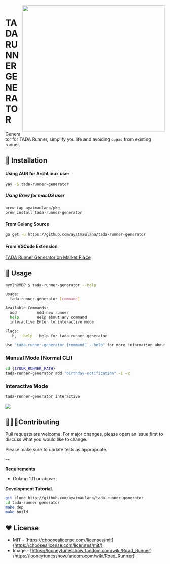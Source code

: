 <img src="https://images-na.ssl-images-amazon.com/images/I/71xBAstQ3%2BL._AC_SL1500_.jpg" align="right" width="450" height="400" />

# TADA RUNNER GENERATOR

Generator for TADA Runner, simplify you life and avoiding `copas` from existing runner.


## 🚀 Installation

#### Using AUR for ArchLinux user
```bash
yay -S tada-runner-generator
```

##### Using Brew for macOS user
```bash
brew tap ayatmaulana/pkg
brew install tada-runner-generator
```

#### From Golang Source

```bash
go get -u https://github.com/ayatmaulana/tada-runner-generator
```

#### From VSCode Extension
[TADA Runner Generator on Market Place](https://marketplace.visualstudio.com/items?itemName=ayatmaulana.tada-runner-generator&ssr=false#overview)


## 👀 Usage
```bash
aymln@MBP $ tada-runner-generator --help

Usage:
  tada-runner-generator [command]

Available Commands:
  add         Add new runner
  help        Help about any command
  interactive Enter to interactive mode

Flags:
  -h, --help   help for tada-runner-generator

Use "tada-runner-generator [command] --help" for more information about a command.
```


### Manual Mode (Normal CLI)


```bash
cd {$YOUR_RUNNER_PATH}
tada-runner-generator add "birthday-notification" -i -c
```

### Interactive Mode
```bash
tada-runner-generator interactive
```

<img src="https://raw.githubusercontent.com/ayatmaulana/tada-runner-generator/master/img/interactive.gif" />

<!-- ### VS Code Extension -->


## 👨🏻‍💻Contributing
Pull requests are welcome. For major changes, please open an issue first to discuss what you would like to change.

Please make sure to update tests as appropriate.

--



**Requirements**
- Golang 1.11 or above


**Development Tutorial.**

```bash
git clone http://github.com/ayatmaulana/tada-runner-generator
cd tada-runner-generator
make dep
make build
```

## ❤️ License
- MIT - [https://choosealicense.com/licenses/mit](https://choosealicense.com/licenses/mit/)
- Image - [https://looneytunesshow.fandom.com/wiki/Road_Runner](https://looneytunesshow.fandom.com/wiki/Road_Runner)
